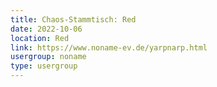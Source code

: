 ```yaml
---
title: Chaos-Stammtisch: Red
date: 2022-10-06
location: Red
link: https://www.noname-ev.de/yarpnarp.html
usergroup: noname
type: usergroup
---
```

